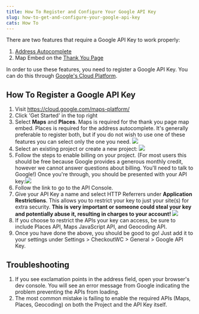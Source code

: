 ```yaml
---
title: How To Register and Configure Your Google API Key
slug: how-to-get-and-configure-your-google-api-key
cats: How To
---
```



  <p>
    There are two features that require a Google API Key to work properly:
  </p>
  <ol>
    <li>
      <a href="https://cfw.test/documentation/how-to-enable-address-autocomplete" target="_blank">Address Autocomplete</a>
    </li>
    <li>Map Embed on the <a href="https://cfw.test/documentation/how-to-enable-and-configure-the-thank-you-page" target="_blank">Thank You Page</a>
    </li>
  </ol>
  <p>
    In order to use these features, you need to register a Google API Key. You can do this through <a href="https://cloud.google.com/maps-platform/">Google's Cloud Platform</a>.
  </p>
  <h2>
    How To Register a Google API Key
  </h2>
  <ol>
    <li>Visit <a href="https://cloud.google.com/maps-platform/">https://cloud.google.com/maps-platform/</a>
    </li>
    <li>Click 'Get Started' in the top right
    </li>
    <li>Select <strong>Maps</strong>&nbsp;and <strong>Places</strong>. Maps is required for the thank you page map embed. Places is required for the address autocomplete. It's generally preferable to register both, but if you do not wish to use one of these features you can select only the one you need.&nbsp;<img src="https://s3.amazonaws.com/helpscout.net/docs/assets/5bdde2822c7d3a01757ac42e/images/5dc0bdae04286364bc9154d4/file-rwzZyt8s1e.png" />
    </li>
    <li>Select an existing project or create a new project:&nbsp;<img src="https://s3.amazonaws.com/helpscout.net/docs/assets/5bdde2822c7d3a01757ac42e/images/5dc0be1b2c7d3a7e9ae38034/file-2kqobgT7XO.png" />
    </li>
    <li>Follow the steps to enable billing on your project. (For most users this should be free because Google provides a generous monthly credit, however we cannot answer questions about billing. You'll need to talk to Google!) Once you're through, you should be presented with your API key:<img src="https://s3.amazonaws.com/helpscout.net/docs/assets/5bdde2822c7d3a01757ac42e/images/5dc0bf4f04286364bc9154de/file-FqIqgSgSkE.png" />
    </li>
    <li>Follow the link to go to the API Console.&nbsp;
    </li>
    <li>Give your API Key a name and select HTTP Referrers under <strong>Application Restrictions</strong>. This allows you to restrict your key to just your site(s) for extra security. <strong>This is very important or someone could steal your key and potentially abuse it, resulting in charges to your account!&nbsp;<img src="https://s3.amazonaws.com/helpscout.net/docs/assets/5bdde2822c7d3a01757ac42e/images/5dc0c06504286364bc9154e9/file-qfLjTKBjha.png" /></strong>
    </li>
    <li>If you choose to restrict the APIs your key can access, be sure to include Places API, Maps JavaScript API, and&nbsp;Geocoding API.&nbsp;
    </li>
    <li>Once you have done the above, you should be good to go! Just add it to your settings under Settings &gt; CheckoutWC &gt; General &gt; Google API Key.&nbsp;
    </li>
  </ol>
  <h2>
    Troubleshooting
  </h2>
  <ol>
    <li>If you see exclamation points in the address field, open your browser's dev console. You will see an error message from Google indicating the problem preventing the APIs from loading.
    </li>
    <li>The most common mistake is failing to enable the required APIs (Maps, Places, Geocoding) on both the Project and the API Key itself.
    </li>
  </ol>

